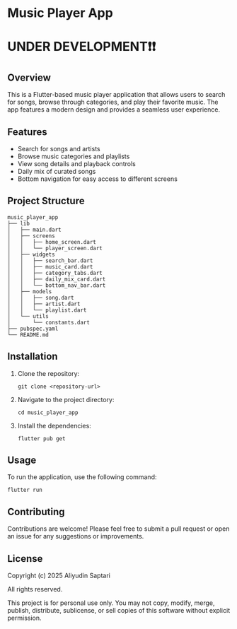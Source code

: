 # Music Player App

# UNDER DEVELOPMENT❗❗

## Overview
This is a Flutter-based music player application that allows users to search for songs, browse through categories, and play their favorite music. The app features a modern design and provides a seamless user experience.

## Features
- Search for songs and artists
- Browse music categories and playlists
- View song details and playback controls
- Daily mix of curated songs
- Bottom navigation for easy access to different screens

## Project Structure
```
music_player_app
├── lib
│   ├── main.dart
│   ├── screens
│   │   ├── home_screen.dart
│   │   └── player_screen.dart
│   ├── widgets
│   │   ├── search_bar.dart
│   │   ├── music_card.dart
│   │   ├── category_tabs.dart
│   │   ├── daily_mix_card.dart
│   │   └── bottom_nav_bar.dart
│   ├── models
│   │   ├── song.dart
│   │   ├── artist.dart
│   │   └── playlist.dart
│   └── utils
│       └── constants.dart
├── pubspec.yaml
└── README.md
```

## Installation
1. Clone the repository:
   ```
   git clone <repository-url>
   ```
2. Navigate to the project directory:
   ```
   cd music_player_app
   ```
3. Install the dependencies:
   ```
   flutter pub get
   ```

## Usage
To run the application, use the following command:
```
flutter run
```

## Contributing
Contributions are welcome! Please feel free to submit a pull request or open an issue for any suggestions or improvements.

## License
Copyright (c) 2025 Aliyudin Saptari

All rights reserved.

This project is for personal use only. 
You may not copy, modify, merge, publish, distribute, sublicense, or sell copies of this software without explicit permission.
